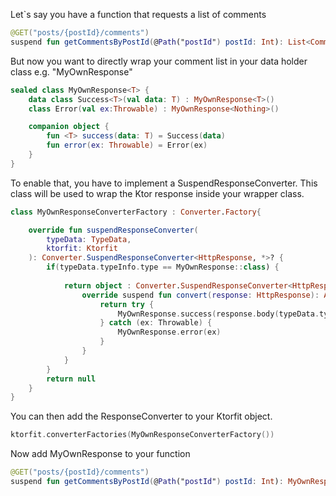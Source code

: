 
Let`s say you have a function that requests a list of comments

```kotlin
@GET("posts/{postId}/comments")
suspend fun getCommentsByPostId(@Path("postId") postId: Int): List<Comment>
```

But now you want to directly wrap your comment list in your data holder class e.g. "MyOwnResponse"

```kotlin
sealed class MyOwnResponse<T> {
    data class Success<T>(val data: T) : MyOwnResponse<T>()
    class Error(val ex:Throwable) : MyOwnResponse<Nothing>()

    companion object {
        fun <T> success(data: T) = Success(data)
        fun error(ex: Throwable) = Error(ex)
    }
}
```

To enable that, you have to implement a SuspendResponseConverter. This class will be used to wrap the Ktor response
inside your wrapper class.

```kotlin
class MyOwnResponseConverterFactory : Converter.Factory{

    override fun suspendResponseConverter(
        typeData: TypeData,
        ktorfit: Ktorfit
    ): Converter.SuspendResponseConverter<HttpResponse, *>? {
        if(typeData.typeInfo.type == MyOwnResponse::class) {
           
            return object : Converter.SuspendResponseConverter<HttpResponse, Any> {
                override suspend fun convert(response: HttpResponse): Any {
                    return try {
                        MyOwnResponse.success(response.body(typeData.typeArgs.first().typeInfo))
                    } catch (ex: Throwable) {
                        MyOwnResponse.error(ex)
                    }
                }
            }
        }
        return null
    }
}
```

You can then add the ResponseConverter to your Ktorfit object.

```kotlin
ktorfit.converterFactories(MyOwnResponseConverterFactory())
```

Now add MyOwnResponse to your function
```kotlin
@GET("posts/{postId}/comments")
suspend fun getCommentsByPostId(@Path("postId") postId: Int): MyOwnResponse<List<Comment>>
```
